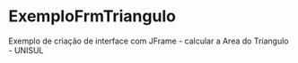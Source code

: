# ExemploFrmTriangulo
Exemplo de criação de interface com JFrame - calcular a Area do Triangulo - UNISUL
